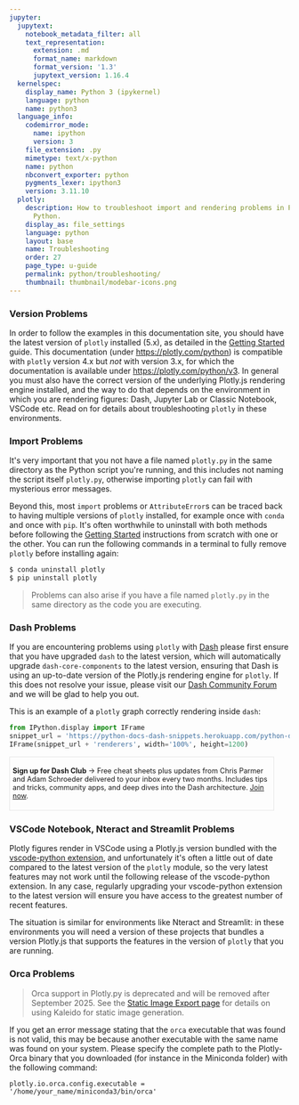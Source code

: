 ```yaml
---
jupyter:
  jupytext:
    notebook_metadata_filter: all
    text_representation:
      extension: .md
      format_name: markdown
      format_version: '1.3'
      jupytext_version: 1.16.4
  kernelspec:
    display_name: Python 3 (ipykernel)
    language: python
    name: python3
  language_info:
    codemirror_mode:
      name: ipython
      version: 3
    file_extension: .py
    mimetype: text/x-python
    name: python
    nbconvert_exporter: python
    pygments_lexer: ipython3
    version: 3.11.10
  plotly:
    description: How to troubleshoot import and rendering problems in Plotly with
      Python.
    display_as: file_settings
    language: python
    layout: base
    name: Troubleshooting
    order: 27
    page_type: u-guide
    permalink: python/troubleshooting/
    thumbnail: thumbnail/modebar-icons.png
---
```


<!-- #region -->
### Version Problems

In order to follow the examples in this documentation site, you should have the latest version of `plotly` installed (5.x), as detailed in the [Getting Started](../getting-started) guide. This documentation (under https://plotly.com/python) is compatible with `plotly` version 4.x but *not* with version 3.x, for which the documentation is available under https://plotly.com/python/v3. In general you must also have the correct version of the underlying Plotly.js rendering engine installed, and the way to do that depends on the environment in which you are rendering figures: Dash, Jupyter Lab or Classic Notebook, VSCode etc. Read on for details about troubleshooting `plotly` in these environments.

### Import Problems

It's very important that you not have a file named `plotly.py` in the same directory as the Python script you're running, and this includes not naming the script itself `plotly.py`, otherwise importing `plotly` can fail with mysterious error messages.

Beyond this, most `import` problems or `AttributeError`s can be traced back to having multiple versions of `plotly` installed, for example once with `conda` and once with `pip`. It's often worthwhile to uninstall with both methods before following the [Getting Started](../getting-started) instructions from scratch with one or the other. You can run the following commands in a terminal to fully remove `plotly` before installing again:

```bash
$ conda uninstall plotly
$ pip uninstall plotly
```

> Problems can also arise if you have a file named `plotly.py` in the same directory as the code you are executing.

### Dash Problems

If you are encountering problems using `plotly` with [Dash](https://dash.plotly.com/) please first ensure that you have upgraded `dash` to the latest version, which will automatically upgrade `dash-core-components` to the latest version, ensuring that Dash is using an up-to-date version of the Plotly.js rendering engine for `plotly`. If this does not resolve your issue, please visit our [Dash Community Forum](https://community.plotly.com/) and we will be glad to help you out.

This is an example of a `plotly` graph correctly rendering inside `dash`:
<!-- #endregion -->

```python hide_code=true
from IPython.display import IFrame
snippet_url = 'https://python-docs-dash-snippets.herokuapp.com/python-docs-dash-snippets/'
IFrame(snippet_url + 'renderers', width='100%', height=1200)
```

<div style="font-size: 0.9em;"><div style="width: calc(100% - 30px); box-shadow: none; border: thin solid rgb(229, 229, 229);"><div style="padding: 5px;"><div><p><strong>Sign up for Dash Club</strong> → Free cheat sheets plus updates from Chris Parmer and Adam Schroeder delivered to your inbox every two months. Includes tips and tricks, community apps, and deep dives into the Dash architecture.
<u><a href="https://go.plotly.com/dash-club?utm_source=Dash+Club+2022&utm_medium=graphing_libraries&utm_content=inline">Join now</a></u>.</p></div></div></div></div>


### VSCode Notebook, Nteract and Streamlit Problems

Plotly figures render in VSCode using a Plotly.js version bundled with the [vscode-python extension](https://code.visualstudio.com/docs/languages/python), and unfortunately it's often a little out of date compared to the latest version of the `plotly` module, so the very latest features may not work until the following release of the vscode-python extension. In any case, regularly upgrading your vscode-python extension to the latest version will ensure you have access to the greatest number of recent features.

The situation is similar for environments like Nteract and Streamlit: in these environments you will need a version of these projects that bundles a version Plotly.js that supports the features in the version of `plotly` that you are running.

### Orca Problems

> Orca support in Plotly.py is deprecated and will be removed after September 2025. See the [Static Image Export page](../static-image-export/) for details on using Kaleido for static image generation.

If you get an error message stating that the `orca` executable that was found is not valid, this may be because another executable with the same name was found on your system. Please specify the complete path to the Plotly-Orca binary that you downloaded (for instance in the Miniconda folder) with the following command:

`plotly.io.orca.config.executable = '/home/your_name/miniconda3/bin/orca'`
